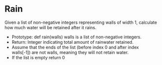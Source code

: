 # Rain

Given a list of non-negative integers representing walls of width 1, calculate how much water will be retained after it rains.

- Prototype: def rain(walls)
walls is a list of non-negative integers.
- Return: Integer indicating total amount of rainwater retained.
- Assume that the ends of the list (before index 0 and after index walls[-1]) are not walls, meaning they will not retain water.
- If the list is empty return 0
